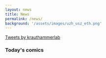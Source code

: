 ```yaml
---
layout: news
title: News
permalink: /news/
background: '/assets/images/uzh_usz_eth.png'
---
```


<a class="twitter-timeline" href="https://twitter.com/krauthammerlab?ref_src=twsrc%5Etfw">Tweets by krauthammerlab</a> <script async src="https://platform.twitter.com/widgets.js" charset="utf-8"></script> 

<script src="../assets/js/jquery_3_4_0.min.js"></script>

<script src="../assets/js/rss-parser_3_7_1.min.js"></script>
<script src="../assets/js/comic_loader.js"></script>

<div id="comics_area">
<h3>Today's comics</h3>
</div>
